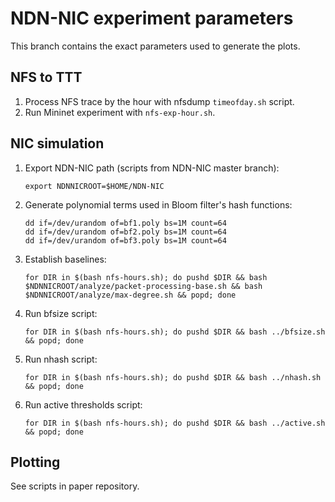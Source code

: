# NDN-NIC experiment parameters

This branch contains the exact parameters used to generate the plots.

## NFS to TTT

1. Process NFS trace by the hour with nfsdump `timeofday.sh` script.
2. Run Mininet experiment with `nfs-exp-hour.sh`.

## NIC simulation

1.  Export NDN-NIC path (scripts from NDN-NIC master branch):

        export NDNNICROOT=$HOME/NDN-NIC

2.  Generate polynomial terms used in Bloom filter's hash functions:

        dd if=/dev/urandom of=bf1.poly bs=1M count=64
        dd if=/dev/urandom of=bf2.poly bs=1M count=64
        dd if=/dev/urandom of=bf3.poly bs=1M count=64

3.  Establish baselines:

        for DIR in $(bash nfs-hours.sh); do pushd $DIR && bash $NDNNICROOT/analyze/packet-processing-base.sh && bash $NDNNICROOT/analyze/max-degree.sh && popd; done

4.  Run bfsize script:

        for DIR in $(bash nfs-hours.sh); do pushd $DIR && bash ../bfsize.sh && popd; done

5.  Run nhash script:

        for DIR in $(bash nfs-hours.sh); do pushd $DIR && bash ../nhash.sh && popd; done

5.  Run active thresholds script:

        for DIR in $(bash nfs-hours.sh); do pushd $DIR && bash ../active.sh && popd; done

## Plotting

See scripts in paper repository.
